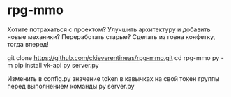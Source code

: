 # rpg-mmo
Хотите потрахаться с проектом? Улучшить архитектуру и добавить новые механики? Переработать старые? Сделать из говна конфетку, тогда вперед!

git clone https://github.com/ckieverentineas/rpg-mmo.git
cd rpg-mmo
py -m pip install vk-api
py server.py

Изменить в config.py значение token в кавычках на свой токен группы перед выполнением команды py server.py

